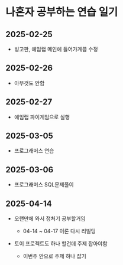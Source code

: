 # 나혼자 공부하는 연습 일기

## 2025-02-25
- 빙고판, 에임랩 메인에 들어가게끔 수정

## 2025-02-26
- 아무것도 안함

## 2025-02-27
- 에임랩 파이게임으로 실행

## 2025-03-05
- 프로그래머스 연습

## 2025-03-06
- 프로그래머스 SQL문제풀이

## 2025-04-14
- 오랜만에 와서 정처기 공부할거임
    - 04-14 ~ 04-17 이론 다시 리빌딩

- 토이 프로젝트도 하나 할건데 주제 잡아야함
    - 이번주 안으로 주제 하나 잡기